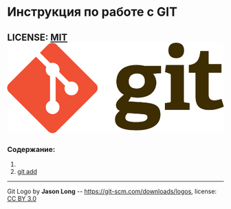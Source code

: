 # Инструкция по работе с GIT

LICENSE: [MIT](./license.md)
![](./git%20logo.png)
---
### Содержание: ###
1.
2. [git add](./add.md)
---

Git Logo by **Jason Long** -- https://git-scm.com/downloads/logos,
license:  [CC BY 3.0](https://creativecommons.org/licenses/by/3.0/)

